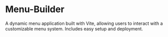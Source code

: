 # Menu-Builder
A dynamic menu application built with Vite, allowing users to interact with a customizable menu system. Includes easy setup and deployment.
